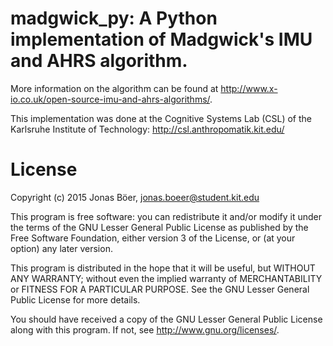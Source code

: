 # madgwick_py: A Python implementation of Madgwick's IMU and AHRS algorithm.

More information on the algorithm can be found at
<http://www.x-io.co.uk/open-source-imu-and-ahrs-algorithms/>.

This implementation was done at the Cognitive Systems Lab (CSL) of the
Karlsruhe Institute of Technology: <http://csl.anthropomatik.kit.edu/>


# License

Copyright (c) 2015 Jonas Böer, jonas.boeer@student.kit.edu

This program is free software: you can redistribute it and/or modify
it under the terms of the GNU Lesser General Public License as published by
the Free Software Foundation, either version 3 of the License, or
(at your option) any later version.

This program is distributed in the hope that it will be useful,
but WITHOUT ANY WARRANTY; without even the implied warranty of
MERCHANTABILITY or FITNESS FOR A PARTICULAR PURPOSE.  See the
GNU Lesser General Public License for more details.

You should have received a copy of the GNU Lesser General Public License
along with this program.  If not, see <http://www.gnu.org/licenses/>.